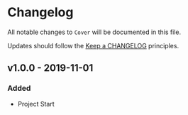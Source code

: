 # Changelog

All notable changes to `Cover` will be documented in this file.

Updates should follow the [Keep a CHANGELOG](http://keepachangelog.com/) principles.


## v1.0.0 - 2019-11-01

### Added

-   Project Start
